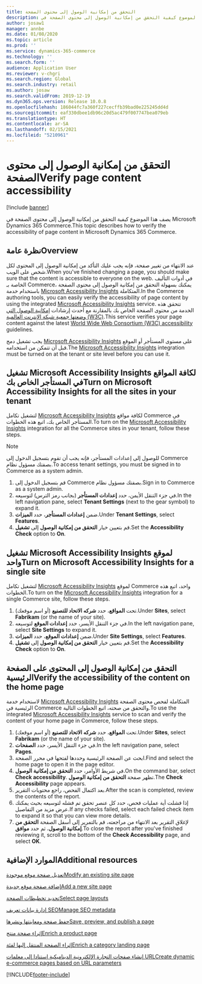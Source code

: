 ```yaml
---
title: التحقق من إمكانية الوصول إلى محتوى الصفحة
description: يصف هذا الموضوع كيفية التحقق من إمكانية الوصول إلى محتوى الصفحة في Microsoft Dynamics 365 Commerce.
author: josaw1
manager: annbe
ms.date: 01/08/2020
ms.topic: article
ms.prod: ''
ms.service: dynamics-365-commerce
ms.technology: ''
ms.search.form: ''
audience: Application User
ms.reviewer: v-chgri
ms.search.region: Global
ms.search.industry: retail
ms.author: josaw
ms.search.validFrom: 2019-12-19
ms.dyn365.ops.version: Release 10.0.8
ms.openlocfilehash: 186044fc7a360f227cecffb39bad0e225245dd4d
ms.sourcegitcommit: eaf330dbee1db96c20d5ac479f007747bea079eb
ms.translationtype: HT
ms.contentlocale: ar-SA
ms.lasthandoff: 02/15/2021
ms.locfileid: "5210961"
---
```

# <a name="verify-page-content-accessibility"></a><span data-ttu-id="8ca46-103">التحقق من إمكانية الوصول إلى محتوى الصفحة</span><span class="sxs-lookup"><span data-stu-id="8ca46-103">Verify page content accessibility</span></span>


[!include [banner](includes/banner.md)]

<span data-ttu-id="8ca46-104">يصف هذا الموضوع كيفية التحقق من إمكانية الوصول إلى محتوى الصفحة في Microsoft Dynamics 365 Commerce.</span><span class="sxs-lookup"><span data-stu-id="8ca46-104">This topic describes how to verify the accessibility of page content in Microsoft Dynamics 365 Commerce.</span></span>

## <a name="overview"></a><span data-ttu-id="8ca46-105">نظرة عامة</span><span class="sxs-lookup"><span data-stu-id="8ca46-105">Overview</span></span>

<span data-ttu-id="8ca46-106">عند الانتهاء من تغيير صفحة، فإنه يجب عليك التأكد من إمكانية الوصول إلى المحتوى لكل شخص على الويب.</span><span class="sxs-lookup"><span data-stu-id="8ca46-106">When you've finished changing a page, you should make sure that the content is accessible to everyone on the web.</span></span> <span data-ttu-id="8ca46-107">في أدوات التأليف الخاصة بـ Commerce، يمكنك بسهولة التحقق من إمكانية الوصول إلى محتوى الصفحة باستخدام خدمة [Microsoft Accessibility Insights](https://accessibilityinsights.io/) المتكاملة.</span><span class="sxs-lookup"><span data-stu-id="8ca46-107">In the Commerce authoring tools, you can easily verify the accessibility of page content by using the integrated [Microsoft Accessibility Insights](https://accessibilityinsights.io/) service.</span></span> <span data-ttu-id="8ca46-108">تتحقق هذه الخدمة من محتوى الصفحة الخاص بك بالمقارنة مع أحدث إرشادات [إمكانية الوصول التي وضعتها جمعية شبكة الإنترنت العالمية (W3C)](https://www.w3.org/standards/webdesign/accessibility).</span><span class="sxs-lookup"><span data-stu-id="8ca46-108">This service verifies your page content against the latest [World Wide Web Consortium (W3C) accessibility](https://www.w3.org/standards/webdesign/accessibility) guidelines.</span></span>

<span data-ttu-id="8ca46-109">يجب تشغيل دمج [Microsoft Accessibility Insights](https://accessibilityinsights.io/) على مستوى المستأجر أو الموقع قبل أن تتمكن من استخدامه.</span><span class="sxs-lookup"><span data-stu-id="8ca46-109">The [Microsoft Accessibility Insights](https://accessibilityinsights.io/) integration must be turned on at the tenant or site level before you can use it.</span></span>

## <a name="turn-on-microsoft-accessibility-insights-for-all-the-sites-in-your-tenant"></a><span data-ttu-id="8ca46-110">تشغيل Microsoft Accessibility Insights لكافة المواقع في المستأجر الخاص بك</span><span class="sxs-lookup"><span data-stu-id="8ca46-110">Turn on Microsoft Accessibility Insights for all the sites in your tenant</span></span>

<span data-ttu-id="8ca46-111">لتشغيل تكامل [Microsoft Accessibility Insights](https://accessibilityinsights.io/) لكافة مواقع Commerce في المستأجر الخاص بك، اتبع هذه الخطوات.</span><span class="sxs-lookup"><span data-stu-id="8ca46-111">To turn on the [Microsoft Accessibility Insights](https://accessibilityinsights.io/) integration for all the Commerce sites in your tenant, follow these steps.</span></span>

> [!NOTE]
> <span data-ttu-id="8ca46-112">للوصول إلى إعدادات المستأجر، فإنه يجب أن تقوم بتسجيل الدخول إلى Commerce بصفتك مسؤول نظام.</span><span class="sxs-lookup"><span data-stu-id="8ca46-112">To access tenant settings, you must be signed in to Commerce as a system admin.</span></span>

1. <span data-ttu-id="8ca46-113">قم بتسجيل الدخول إلى Commerce بصفتك مسؤول نظام.</span><span class="sxs-lookup"><span data-stu-id="8ca46-113">Sign in to Commerce as a system admin.</span></span>
1. <span data-ttu-id="8ca46-114">في جزء التنقل الأيمن، حدد **إعدادات المستأجر** (بجانب رمز الترس) لتوسيعه.</span><span class="sxs-lookup"><span data-stu-id="8ca46-114">In the left navigation pane, select **Tenant Settings** (next to the gear symbol) to expand it.</span></span>
1. <span data-ttu-id="8ca46-115">ضمن **إعدادات المستأجر**، حدد **الميزات**.</span><span class="sxs-lookup"><span data-stu-id="8ca46-115">Under **Tenant Settings**, select **Features**.</span></span>
1. <span data-ttu-id="8ca46-116">قم بتعيين خيار **التحقق من إمكانية الوصول** إلى **تشغيل**.</span><span class="sxs-lookup"><span data-stu-id="8ca46-116">Set the **Accessibility Check** option to **On**.</span></span>

## <a name="turn-on-microsoft-accessibility-insights-for-a-single-site"></a><span data-ttu-id="8ca46-117">تشغيل Microsoft Accessibility Insights لموقع واحد</span><span class="sxs-lookup"><span data-stu-id="8ca46-117">Turn on Microsoft Accessibility Insights for a single site</span></span>

<span data-ttu-id="8ca46-118">لتشغيل تكامل [Microsoft Accessibility Insights](https://accessibilityinsights.io/) لموقع Commerce واحد، اتبع هذه الخطوات.</span><span class="sxs-lookup"><span data-stu-id="8ca46-118">To turn on the [Microsoft Accessibility Insights](https://accessibilityinsights.io/) integration for a single Commerce site, follow these steps.</span></span>

1. <span data-ttu-id="8ca46-119">تحت **المواقع**، حدد **شركه الاتحاد للتصنيع** (أو اسم موقعك).</span><span class="sxs-lookup"><span data-stu-id="8ca46-119">Under **Sites**, select **Fabrikam** (or the name of your site).</span></span>
1. <span data-ttu-id="8ca46-120">في جزء التنقل الأيسر، حدد **إعدادات الموقع** لتوسيعه.</span><span class="sxs-lookup"><span data-stu-id="8ca46-120">In the left navigation pane, select **Site Settings** to expand it.</span></span>
1. <span data-ttu-id="8ca46-121">ضمن **إعدادات الموقع**، حدد **الميزات**.</span><span class="sxs-lookup"><span data-stu-id="8ca46-121">Under **Site Settings**, select **Features**.</span></span>
1. <span data-ttu-id="8ca46-122">قم بتعيين خيار **التحقق من إمكانية الوصول** إلى **تشغيل**.</span><span class="sxs-lookup"><span data-stu-id="8ca46-122">Set the **Accessibility Check** option to **On**.</span></span>

## <a name="verify-the-accessibility-of-the-content-on-the-home-page"></a><span data-ttu-id="8ca46-123">التحقق من إمكانية الوصول إلى المحتوى على الصفحة الرئيسية</span><span class="sxs-lookup"><span data-stu-id="8ca46-123">Verify the accessibility of the content on the home page</span></span>

<span data-ttu-id="8ca46-124">لاستخدام خدمة [Microsoft Accessibility Insights](https://accessibilityinsights.io/) المتكاملة لفحص محتوى الصفحة الرئيسية في Commerce والتحقق من صحته، اتبع الخطوات التالية.</span><span class="sxs-lookup"><span data-stu-id="8ca46-124">To use the integrated [Microsoft Accessibility Insights](https://accessibilityinsights.io/) service to scan and verify the content of your home page in Commerce, follow these steps.</span></span>

1. <span data-ttu-id="8ca46-125">تحت **المواقع**، حدد **شركه الاتحاد للتصنيع** (أو اسم موقعك).</span><span class="sxs-lookup"><span data-stu-id="8ca46-125">Under **Sites**, select **Fabrikam** (or the name of your site).</span></span>
1. <span data-ttu-id="8ca46-126">في جزء التنقل الأيسر، حدد **الصفحات**.</span><span class="sxs-lookup"><span data-stu-id="8ca46-126">In the left navigation pane, select **Pages**.</span></span>
1. <span data-ttu-id="8ca46-127">ابحث عن الصفحة الرئيسية وحددها لفتحها في محرر الصفحة.</span><span class="sxs-lookup"><span data-stu-id="8ca46-127">Find and select the home page to open it in the page editor.</span></span>
1. <span data-ttu-id="8ca46-128">في شريط الأوامر، حدد **التحقق من إمكانية الوصول**.</span><span class="sxs-lookup"><span data-stu-id="8ca46-128">On the command bar, select **Check accessibility**.</span></span> <span data-ttu-id="8ca46-129">تظهر صفحة **التحقق من إمكانية الوصول**.</span><span class="sxs-lookup"><span data-stu-id="8ca46-129">The **Check Accessibility** page appears.</span></span>
1. <span data-ttu-id="8ca46-130">بعد اكتمال الفحص، راجع محتويات التقرير.</span><span class="sxs-lookup"><span data-stu-id="8ca46-130">After the scan is completed, review the contents of the report.</span></span>
1. <span data-ttu-id="8ca46-131">إذا فشلت أية عمليات فحص، حدد كل عنصر تحقق تم فشله لتوسيعه بحيث يمكنك عرض مزيد من التفاصيل.</span><span class="sxs-lookup"><span data-stu-id="8ca46-131">If any checks failed, select each failed check item to expand it so that you can view more details.</span></span>
1. <span data-ttu-id="8ca46-132">لإغلاق التقرير بعد الانتهاء من مراجعته، قم بالتمرير إلى أسفل الصفحة **التحقق من إمكانية الوصول**، ثم حدد **موافق**.</span><span class="sxs-lookup"><span data-stu-id="8ca46-132">To close the report after you've finished reviewing it, scroll to the bottom of the **Check Accessibility** page, and select **OK**.</span></span>

## <a name="additional-resources"></a><span data-ttu-id="8ca46-133">الموارد الإضافية</span><span class="sxs-lookup"><span data-stu-id="8ca46-133">Additional resources</span></span>

[<span data-ttu-id="8ca46-134">تعديل صفحة موقع موجودة</span><span class="sxs-lookup"><span data-stu-id="8ca46-134">Modify an existing site page</span></span>](modify-existing-page.md)

[<span data-ttu-id="8ca46-135">إضافة صفحة موقع جديدة</span><span class="sxs-lookup"><span data-stu-id="8ca46-135">Add a new site page</span></span>](add-new-page.md)

[<span data-ttu-id="8ca46-136">تحديد تخطيطات الصفحة</span><span class="sxs-lookup"><span data-stu-id="8ca46-136">Select page layouts</span></span>](select-page-layouts.md)

[<span data-ttu-id="8ca46-137">إدارة بيانات تعريف SEO</span><span class="sxs-lookup"><span data-stu-id="8ca46-137">Manage SEO metadata</span></span>](manage-seo-metadata.md)

[<span data-ttu-id="8ca46-138">حفظ صفحة ومعاينتها ونشرها</span><span class="sxs-lookup"><span data-stu-id="8ca46-138">Save, preview, and publish a page</span></span>](save-preview-publish-page.md)

[<span data-ttu-id="8ca46-139">إثراء صفحة منتج</span><span class="sxs-lookup"><span data-stu-id="8ca46-139">Enrich a product page</span></span>](enrich-product-page.md)

[<span data-ttu-id="8ca46-140">إثراء الصفحة المنتقل إليها‬ لفئة</span><span class="sxs-lookup"><span data-stu-id="8ca46-140">Enrich a category landing page</span></span>](enrich-category-page.md)

[<span data-ttu-id="8ca46-141">إنشاء صفحات التجارة الإلكترونية الديناميكية استنادا إلى معلمات URL</span><span class="sxs-lookup"><span data-stu-id="8ca46-141">Create dynamic e-commerce pages based on URL parameters</span></span>](create-dynamic-pages.md)


[!INCLUDE[footer-include](../includes/footer-banner.md)]